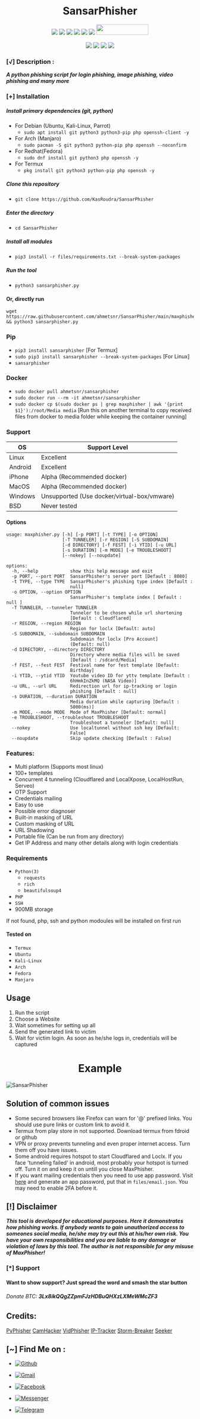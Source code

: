 <h1 align="center">SansarPhisher</h1>

<p align="center">
  <img src="https://img.shields.io/badge/Version-1.2.1-green?style=for-the-badge">
  <img src="https://img.shields.io/github/stars/KasRoudra/SansarPhisher?style=for-the-badge&color=orange">
  <img src="https://img.shields.io/github/forks/KasRoudra/SansarPhisher?color=cyan&style=for-the-badge&color=purple">
  <img src="https://img.shields.io/github/watchers/KasRoudra/SansarPhisher?color=cyan&style=for-the-badge&color=purple">
  <img src="https://img.shields.io/github/issues/KasRoudra/SansarPhisher?color=red&style=for-the-badge">
  <img src="https://img.shields.io/github/license/KasRoudra/SansarPhisher?style=for-the-badge&color=blue">
  <img src="https://hits.dwyl.com/KasRoudra/SansarPhisher.svg" width="140" height="28">
<br>
<br>
  <img src="https://img.shields.io/badge/Author-KasRoudra-purple?style=flat-square">
  <img src="https://img.shields.io/badge/Open%20Source-Yes-cyan?style=flat-square">
  <img src="https://img.shields.io/badge/Made%20in-Bangladesh-green?colorA=%23ff0000&colorB=%23017e40&style=flat-square">
  <img src="https://img.shields.io/badge/Written%20In-Python-blue?style=flat-square">
</p>


### [√] Description :

***A python phishing script for login phishing, image phishing, video phishing and many more***

### [+] Installation

##### Install primary dependencies (git, python)

 - For Debian (Ubuntu, Kali-Linux, Parrot)
    - ```sudo apt install git python3 python3-pip php openssh-client -y```
 - For Arch (Manjaro)
    - ```sudo pacman -S git python3 python-pip php openssh --noconfirm```
 - For Redhat(Fedora)
    - ```sudo dnf install git python3 php openssh -y```
 - For Termux
    - ```pkg install git python3 python-pip php openssh -y```

##### Clone this repository

 - ```git clone https://github.com/KasRoudra/SansarPhisher```

##### Enter the directory
 - ```cd SansarPhisher```

##### Install all modules
 - ```pip3 install -r files/requirements.txt --break-system-packages```

##### Run the tool
 - ```python3 sansarphisher.py```

#### Or, directly run
```
wget https://raw.githubusercontent.com/ahmetsnr/SansarPhisher/main/maxphisher.py && python3 sansarphisher.py

```

### Pip
 - `pip3 install sansarphisher` [For Termux]
 - `sudo pip3 install sansarphisher --break-system-packages` [For Linux]
 - `sansarphisher`

### Docker

 - `sudo docker pull ahmetsnr/sansarphisher`
 - `sudo docker run --rm -it ahmetsnr/sansarphisher`
 - `sudo docker cp $(sudo docker ps | grep maxphisher | awk '{print $1}'):/root/Media media` [Run this on another terminal to copy received files from docker to media folder while keeping the container running]



### Support

OS         | Support Level
-----------|--------------
Linux      | Excellent
Android    | Excellent
iPhone     | Alpha (Recommended docker)
MacOS      | Alpha (Recommended docker)
Windows    | Unsupported (Use docker/virtual-box/vmware)
BSD        | Never tested

#### Options

```
usage: maxphisher.py [-h] [-p PORT] [-t TYPE] [-o OPTION]
                     [-T TUNNELER] [-r REGION] [-S SUBDOMAIN]
                     [-d DIRECTORY] [-f FEST] [-i YTID] [-u URL]
                     [-s DURATION] [-m MODE] [-e TROUBLESHOOT]
                     [--nokey] [--noupdate]

options:
  -h, --help            show this help message and exit
  -p PORT, --port PORT  SansarPhisher's server port [Default : 8080]
  -t TYPE, --type TYPE  SansarPhisher's phishing type index [Default :
                        null]
  -o OPTION, --option OPTION
                        SansarPhisher's template index [ Default : null ]
  -T TUNNELER, --tunneler TUNNELER
                        Tunneler to be chosen while url shortening
                        [Default : Cloudflared]
  -r REGION, --region REGION
                        Region for loclx [Default: auto]
  -S SUBDOMAIN, --subdomain SUBDOMAIN
                        Subdomain for loclx [Pro Account]
                        (Default: null)
  -d DIRECTORY, --directory DIRECTORY
                        Directory where media files will be saved
                        [Default : /sdcard/Media]
  -f FEST, --fest FEST  Festival name for fest template [Default:
                        Birthday]
  -i YTID, --ytid YTID  Youtube video ID for yttv template [Default :
                        6hHmkInZkMQ (NASA Video)]
  -u URL, --url URL     Redirection url for ip-tracking or login
                        phishing [Default : null]
  -s DURATION, --duration DURATION
                        Media duration while capturing [Default :
                        5000(ms)]
  -m MODE, --mode MODE  Mode of MaxPhisher [Default: normal]
  -e TROUBLESHOOT, --troubleshoot TROUBLESHOOT
                        Troubleshoot a tunneler [Default: null]
  --nokey               Use localtunnel without ssh key [Default:
                        False]
  --noupdate            Skip update checking [Default : False]
```

### Features:

 - Multi platform (Supports most linux)
 - 100+ templates
 - Concurrent 4 tunneling (Cloudflared and LocalXpose, LocalHostRun, Serveo)
 - OTP Support
 - Credentials mailing
 - Easy to use
 - Possible error diagnoser
 - Built-in masking of URL
 - Custom masking of URL
 - URL Shadowing
 - Portable file (Can be run from any directory)
 - Get IP Address and many other details along with login credentials


### Requirements

 - `Python(3)`
   - `requests`
   - `rich`
   - `beautifulsoup4`
 - `PHP`
 - `SSH`
 - 900MB storage
 
If not found, php, ssh and python modoules will be installed on first run

#### Tested on

 - `Termux`
 - `Ubuntu`
 - `Kali-Linux`
 - `Arch`
 - `Fedora`
 - `Manjaro`

## Usage

1. Run the script
2. Choose a Website
3. Wait sometimes for setting up all
4. Send the generated link to victim
5. Wait for victim login. As soon as he/she logs in, credentials will be captured

<h1 align="center">Example</h1>

![SansarPhisher](https://raw.githubusercontent.com/ahmetsnr/SansarPhisher/main/files/sansarphisher.gif)

 
## Solution of common issues
 - Some secured browsers like Firefox can warn for '@' prefixed links. You should use pure links or custom link to avoid it.
 - Termux from play store in not supported. Download termux from fdroid or github
 - VPN or proxy prevents tunneling and even proper internet access. Turn them off you have issues.
 - Some android requires hotspot to start Cloudflared and Loclx. If you face 'tunneling failed' in android, most probably your hotspot is turned off. Turn it on and keep it on untill you close MaxPhisher.
 - If you want mailing credentials then you need to use app password. Visit [here](https://myaccount.google.com/u/0/apppasswords) and generate an app password, put that in `files/email.json`. You may need to enable 2FA before it.

## [!] Disclaimer
***This tool is developed for educational purposes. Here it demonstrates how phishing works. If anybody wants to gain unauthorized access to someones social media, he/she may try out this at his/her own risk. You have your own responsibilities and you are liable to any damage or violation of laws by this tool. The author is not responsible for any misuse of MaxPhisher!***

### [*] Support
####  Want to show support? Just spread the word and smash the star button
###### Donate BTC: ***3Lx8ikQQgZZpmFJzHDBuQHXzLXMeWMcZF3***

## Credits:
[PyPhisher](https://github.com/ahmetsnr/PyPhisher)
[CamHacker](https://github.com/ahmetsnr/CamHacker)
[VidPhisher](https://github.com/ahmetsnr/VidPhisher)
[IP-Tracker](https://github.com/ahmetsnr/IP-Tracker)
[Storm-Breaker](https://github.com/ultrasecurity/Storm-Breaker)
[Seeker](https://github.com/thewhiteh4t/seeker)

## [~] Find Me on :

- [![Github](https://img.shields.io/badge/Github-ahmetsnr-green?style=for-the-badge&logo=github)](https://github.com/ahmetsnr)

- [![Gmail](https://img.shields.io/badge/Gmail-ahmetsnr-green?style=for-the-badge&logo=gmail)](mailto:******@gmail.com)

- [![Facebook](https://img.shields.io/badge/Facebook-ahmetsnr-green?style=for-the-badge&logo=facebook)](https://facebook.com/ahmetsnr)

- [![Messenger](https://img.shields.io/badge/Messenger-ahmetsnr-green?style=for-the-badge&logo=messenger)](https://m.me/ahmetsnr)

- [![Telegram](https://img.shields.io/badge/Telegram-ahmetsnr-indigo?style=for-the-badge&logo=telegram)](https://t.me/ahmetsnr)
